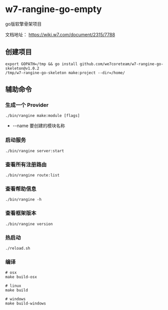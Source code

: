 # w7-rangine-go-empty

go版软擎骨架项目

文档地址： https://wiki.w7.com/document/2315/7788

## 创建项目

```
export GOPATH=/tmp && go install github.com/we7coreteam/w7-rangine-go-skeleton@v1.0.2
/tmp/w7-rangine-go-skeleton make:project --dir=/home/
```

## 辅助命令

### 生成一个 Provider

```shell
./bin/rangine make:module [flags]
```

- \-\-name 要创建的模块名称

### 启动服务

```shell
./bin/rangine server:start
```

### 查看所有注册路由

```shell
./bin/rangine route:list
```

### 查看帮助信息

```shell
./bin/rangine -h
```

### 查看框架版本

```shell
./bin/rangine version
```

### 热启动

```shell
./reload.sh
```

### 编译

```shell
# osx
make build-osx 

# linux
make build

# windows
make build-windows
```

